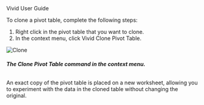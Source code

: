 <div class="LanguageTitle">Vivid User Guide</div>

To clone a pivot table, complete the following steps:

1. Right click in the pivot table that you want to clone.
2. In the context menu, click Vivid Clone Pivot Table.

![Clone](https://varigencecom.blob.core.windows.net/walkthroughs/ClonePivotTable-1.PNG)

###### **The Clone Pivot Table command in the context menu.**

An exact copy of the pivot table is placed on a new worksheet, allowing you to experiment with the data in the cloned table without changing the original.


